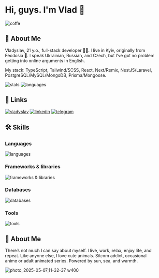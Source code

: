 # Hi, guys. I'm Vlad 👋

![coffe](https://media1.tenor.com/m/zb491Il5MxoAAAAC/tweek-south-park.gif)

## 🚀 About Me 
Vladyslav, 21 y.o., full-stack developer 🧑‍💻. I live in Kyiv, originally from Feodosia 🌊. I speak Ukrainian, Russian, and Czech, but I’ve got no problem getting into online arguments in English. 

My stack: TypeScript, Tailwind/SCSS, React, Next/Remix, NestJS/Laravel, PostgreSQL/MySQL/MongoDB, Prisma/Mongoose.

![stats](https://github-readme-stats.vercel.app/api/?username=Wlad1slav&hide=contribs,prs&show_icons=true&theme=tokyonight)
![languages](https://github-readme-stats.vercel.app/api/top-langs/?username=Wlad1slav&layout=compact&langs_count=10&theme=tokyonight&hide=html,php)
## 🔗 Links
[![vladyslav](https://img.shields.io/badge/vladyslav-000?style=for-the-badge&logoColor=white)](https://vladyslav-fokin.netlify.app/)
[![linkedin](https://img.shields.io/badge/linkedin-0A66C2?style=for-the-badge&logo=linkedin&logoColor=white)](https://www.linkedin.com/in/vladyslav-fokin-b35950298/)
[![telegram](https://img.shields.io/badge/Telegram-2FA2DA?style=for-the-badge&logo=telegram&logoColor=white)](https://t.me/vladyslav_fokin)

## 🛠 Skills
### Languages

![languages](https://skillicons.dev/icons?i=typescript,javascript,html,css,sass,php&theme=dark&perline=15)

### Frameworks & libraries

![frameworks & libraries](https://skillicons.dev/icons?i=nodejs,react,nextjs,remix,nestjs,expressjs,laravel,tailwindcss,redux,prisma&theme=dark&perline=15)

### Databases

![databases](https://skillicons.dev/icons?i=mysql,postgresql,mongodb,sqlite&theme=dark&perline=15)

### Tools

![tools](https://skillicons.dev/icons?i=docker,postman,git,github,netlify,firebase,linux&theme=dark&perline=15)

## 🦄 About Me

There’s not much I can say about myself. I live, work, relax, enjoy life, and repeat. Like anyone else, I love cute animals. Sitcom addict, occasional anime or adult animated series. Powered by sun, sea, and warmth.

![photo_2025-05-07_11-32-37 w400](https://github.com/user-attachments/assets/dd103e1b-66e0-4228-8a5f-e496dd0954ce)
